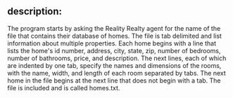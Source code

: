## description:
The program starts by asking the Reality Realty agent for the name of the file that contains their
database of homes. The file is tab delimited and list information about multiple properties. Each
home begins with a line that lists the home's id number, address, city, state, zip, number of bedrooms, number
of bathrooms, price, and description. The next lines, each of which are indented by one tab, specify the
names and dimensions of the rooms, with the name, width, and length of each room separated by tabs.
The next home in the file begins at the next line that does not begin with a tab. The file is included and
is called homes.txt. 
